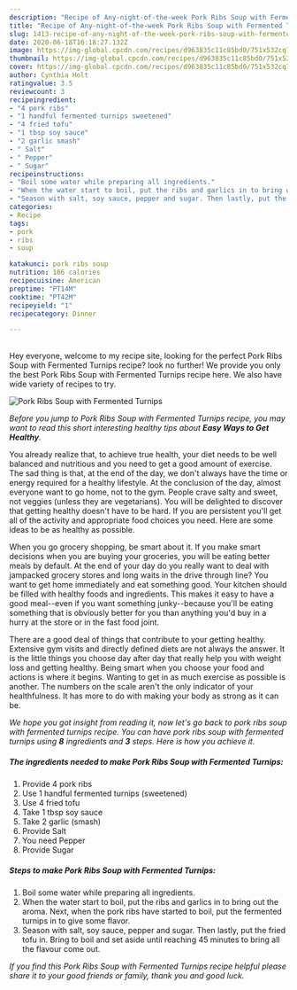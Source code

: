 ```yaml
---
description: "Recipe of Any-night-of-the-week Pork Ribs Soup with Fermented Turnips"
title: "Recipe of Any-night-of-the-week Pork Ribs Soup with Fermented Turnips"
slug: 1413-recipe-of-any-night-of-the-week-pork-ribs-soup-with-fermented-turnips
date: 2020-06-18T16:18:27.132Z
image: https://img-global.cpcdn.com/recipes/d963835c11c85bd0/751x532cq70/pork-ribs-soup-with-fermented-turnips-recipe-main-photo.jpg
thumbnail: https://img-global.cpcdn.com/recipes/d963835c11c85bd0/751x532cq70/pork-ribs-soup-with-fermented-turnips-recipe-main-photo.jpg
cover: https://img-global.cpcdn.com/recipes/d963835c11c85bd0/751x532cq70/pork-ribs-soup-with-fermented-turnips-recipe-main-photo.jpg
author: Cynthia Holt
ratingvalue: 3.5
reviewcount: 3
recipeingredient:
- "4 pork ribs"
- "1 handful fermented turnips sweetened"
- "4 fried tofu"
- "1 tbsp soy sauce"
- "2 garlic smash"
- " Salt"
- " Pepper"
- " Sugar"
recipeinstructions:
- "Boil some water while preparing all ingredients."
- "When the water start to boil, put the ribs and garlics in to bring out the aroma. Next, when the pork ribs have started to boil, put the fermented turnips in to give some flavor."
- "Season with salt, soy sauce, pepper and sugar. Then lastly, put the fried tofu in. Bring to boil and set aside until reaching 45 minutes to bring all the flavour come out."
categories:
- Recipe
tags:
- pork
- ribs
- soup

katakunci: pork ribs soup 
nutrition: 166 calories
recipecuisine: American
preptime: "PT14M"
cooktime: "PT42M"
recipeyield: "1"
recipecategory: Dinner

---
```

<br>
Hey everyone, welcome to my recipe site, looking for the perfect Pork Ribs Soup with Fermented Turnips recipe? look no further! We provide you only the best Pork Ribs Soup with Fermented Turnips recipe here. We also have wide variety of recipes to try.
<br>


![Pork Ribs Soup with Fermented Turnips](https://img-global.cpcdn.com/recipes/d963835c11c85bd0/751x532cq70/pork-ribs-soup-with-fermented-turnips-recipe-main-photo.jpg)

<i>Before you jump to Pork Ribs Soup with Fermented Turnips recipe, you may want to read this short interesting healthy tips about <strong>Easy Ways to Get Healthy</strong>.</i>

You already realize that, to achieve true health, your diet needs to be well balanced and nutritious and you need to get a good amount of exercise. The sad thing is that, at the end of the day, we don't always have the time or energy required for a healthy lifestyle. At the conclusion of the day, almost everyone want to go home, not to the gym. People crave salty and sweet, not veggies (unless they are vegetarians). You will be delighted to discover that getting healthy doesn't have to be hard. If you are persistent you'll get all of the activity and appropriate food choices you need. Here are some ideas to be as healthy as possible.

When you go grocery shopping, be smart about it. If you make smart decisions when you are buying your groceries, you will be eating better meals by default. At the end of your day do you really want to deal with jampacked grocery stores and long waits in the drive through line? You want to get home immediately and eat something good. Your kitchen should be filled with healthy foods and ingredients. This makes it easy to have a good meal--even if you want something junky--because you'll be eating something that is obviously better for you than anything you'd buy in a hurry at the store or in the fast food joint.

There are a good deal of things that contribute to your getting healthy. Extensive gym visits and directly defined diets are not always the answer. It is the little things you choose day after day that really help you with weight loss and getting healthy. Being smart when you choose your food and actions is where it begins. Wanting to get in as much exercise as possible is another. The numbers on the scale aren't the only indicator of your healthfulness. It has more to do with making your body as strong as it can be. 


<i>We hope you got insight from reading it, now let's go back to pork ribs soup with fermented turnips recipe. You can have pork ribs soup with fermented turnips using <strong>8</strong> ingredients and <strong>3</strong> steps. Here is how you achieve it.
</i>

##### The ingredients needed to make Pork Ribs Soup with Fermented Turnips:

1. Provide 4 pork ribs
1. Use 1 handful fermented turnips (sweetened)
1. Use 4 fried tofu
1. Take 1 tbsp soy sauce
1. Take 2 garlic (smash)
1. Provide  Salt
1. You need  Pepper
1. Provide  Sugar


##### Steps to make Pork Ribs Soup with Fermented Turnips:

1. Boil some water while preparing all ingredients.
1. When the water start to boil, put the ribs and garlics in to bring out the aroma. Next, when the pork ribs have started to boil, put the fermented turnips in to give some flavor.
1. Season with salt, soy sauce, pepper and sugar. Then lastly, put the fried tofu in. Bring to boil and set aside until reaching 45 minutes to bring all the flavour come out.


<i>If you find this Pork Ribs Soup with Fermented Turnips recipe helpful please share it to your good friends or family, thank you and good luck.</i>
